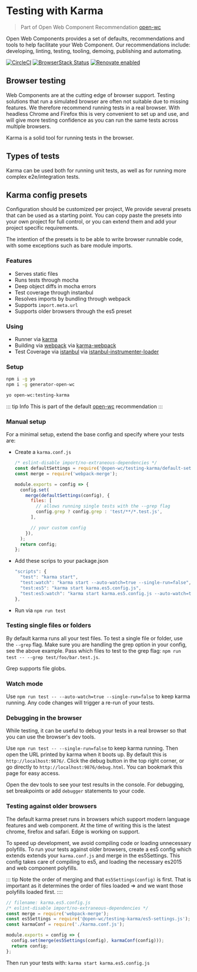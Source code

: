 # Testing with Karma

> Part of Open Web Component Recommendation [open-wc](https://github.com/open-wc/open-wc/)

Open Web Components provides a set of defaults, recommendations and tools to help facilitate your Web Component. Our recommendations include: developing, linting, testing, tooling, demoing, publishing and automating.

[![CircleCI](https://circleci.com/gh/open-wc/open-wc.svg?style=shield)](https://circleci.com/gh/open-wc/open-wc)
[![BrowserStack Status](https://www.browserstack.com/automate/badge.svg?badge_key=M2UrSFVRang2OWNuZXlWSlhVc3FUVlJtTDkxMnp6eGFDb2pNakl4bGxnbz0tLUE5RjhCU0NUT1ZWa0NuQ3MySFFWWnc9PQ==--86f7fac07cdbd01dd2b26ae84dc6c8ca49e45b50)](https://www.browserstack.com/automate/public-build/M2UrSFVRang2OWNuZXlWSlhVc3FUVlJtTDkxMnp6eGFDb2pNakl4bGxnbz0tLUE5RjhCU0NUT1ZWa0NuQ3MySFFWWnc9PQ==--86f7fac07cdbd01dd2b26ae84dc6c8ca49e45b50)
[![Renovate enabled](https://img.shields.io/badge/renovate-enabled-brightgreen.svg)](https://renovatebot.com/)

## Browser testing
Web Components are at the cutting edge of browser support. Testing solutions that run a simulated browser are often not suitable due to missing features. We therefore recommend running tests in a real browser. With headless Chrome and Firefox this is very convenient to set up and use, and will give more testing confidence as you can run the same tests across multiple browsers.

Karma is a solid tool for running tests in the browser.

## Types of tests
Karma can be used both for running unit tests, as well as for running more complex e2e/integration tests.

## Karma config presets
Configuration should be customized per project, We provide several presets that can be used as a starting point. You can copy paste the presets into your own project for full control, or you can extend them and add your project specific requirements.

The intention of the presets is to be able to write browser runnable code, with some exceptions such as bare module imports.

### Features
- Serves static files
- Runs tests through mocha
- Deep object diffs in mocha errors
- Test coverage through instanbul
- Resolves imports by bundling through webpack
- Supports `import.meta.url`
- Supports older browsers through the es5 preset

### Using
- Runner via [karma](https://karma-runner.github.io/)
- Building via [webpack](https://webpack.js.org/) via [karma-webpack](https://github.com/webpack-contrib/karma-webpack)
- Test Coverage via [istanbul](https://istanbul.js.org/) via [istanbul-instrumenter-loader](https://github.com/webpack-contrib/istanbul-instrumenter-loader)

### Setup
```bash
npm i -g yo
npm i -g generator-open-wc

yo open-wc:testing-karma
```

::: tip Info
This is part of the default [open-wc](https://open-wc.org/) recommendation
:::

### Manual setup
For a minimal setup, extend the base config and specify where your tests are:

- Create a `karma.conf.js`
  ```js
  /* eslint-disable import/no-extraneous-dependencies */
  const defaultSettings = require('@open-wc/testing-karma/default-settings.js');
  const merge = require('webpack-merge');

  module.exports = config => {
    config.set(
      merge(defaultSettings(config), {
        files: [
          // allows running single tests with the --grep flag
          config.grep ? config.grep : 'test/**/*.test.js',
        ],

        // your custom config
      }),
    );
    return config;
  };
  ```
- Add these scrips to your package.json
  ```js
  "scripts": {
    "test": "karma start",
    "test:watch": "karma start --auto-watch=true --single-run=false",
    "test:es5": "karma start karma.es5.config.js",
    "test:es5:watch": "karma start karma.es5.config.js --auto-watch=true --single-run=false",
  },
  ```
- Run via `npm run test`

### Testing single files or folders
By default karma runs all your test files. To test a single file or folder, use the `--grep` flag. Make sure you are handling the grep option in your config, see the above example. Pass which files to test to the grep flag: `npm run test -- --grep test/foo/bar.test.js`.

Grep supports file globs.

### Watch mode
Use `npm run test -- --auto-watch=true --single-run=false` to keep karma running. Any code changes will trigger a re-run of your tests.

### Debugging in the browser
While testing, it can be useful to debug your tests in a real browser so that you can use the browser's dev tools.

Use `npm run test -- --single-run=false` to keep karma running. Then open the URL printed by karma when it boots up. By default this is `http://localhost:9876/`. Click the debug button in the top right corner, or go directly to `http://localhost:9876/debug.html`. You can bookmark this page for easy access.

Open the dev tools to see your test results in the console. For debugging, set breakpoints or add `debugger` statements to your code.

### Testing against older browsers
The default karma preset runs in browsers which support modern language features and web component. At the time of writing this is the latest chrome, firefox and safari. Edge is working on support.

To speed up development, we avoid compiling code or loading unnecessary polyfills. To run your tests against older browsers, create a es5 config which extends extends your `karma.conf.js` and merge in the es5Settings. This config takes care of compiling to es5, and loading the necessary es2015 and web component polyfills.

::: tip
Note the order of merging and that `es5Settings(config)` is first. That is important as it determines the order of files loaded => and we want those polyfills loaded first.
::::

```javascript
// filename: karma.es5.config.js
/* eslint-disable import/no-extraneous-dependencies */
const merge = require('webpack-merge');
const es5Settings = require('@open-wc/testing-karma/es5-settings.js');
const karmaConf = require('./karma.conf.js');

module.exports = config => {
  config.set(merge(es5Settings(config), karmaConf(config)));
  return config;
};
```

Then run your tests with: `karma start karma.es5.config.js`
